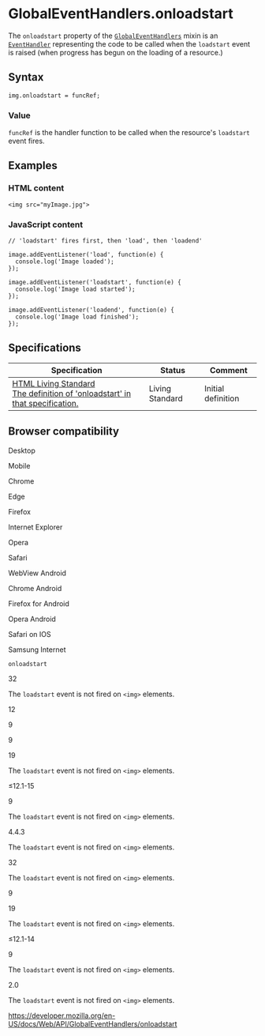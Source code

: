 # GlobalEventHandlers.onloadstart

The `onloadstart` property of the [`GlobalEventHandlers`](../globaleventhandlers) mixin is an [`EventHandler`](https://developer.mozilla.org/en-US/docs/Web/Events/Event_handlers) representing the code to be called when the `loadstart` event is raised (when progress has begun on the loading of a resource.)

## Syntax

    img.onloadstart = funcRef;

### Value

`funcRef` is the handler function to be called when the resource's `loadstart` event fires.

## Examples

### HTML content

    <img src="myImage.jpg">

### JavaScript content

    // 'loadstart' fires first, then 'load', then 'loadend'

    image.addEventListener('load', function(e) {
      console.log('Image loaded');
    });

    image.addEventListener('loadstart', function(e) {
      console.log('Image load started');
    });

    image.addEventListener('loadend', function(e) {
      console.log('Image load finished');
    });

## Specifications

<table><thead><tr class="header"><th>Specification</th><th>Status</th><th>Comment</th></tr></thead><tbody><tr class="odd"><td><a href="https://html.spec.whatwg.org/multipage/webappapis.html#handler-onloadstart">HTML Living Standard<br />
<span class="small">The definition of 'onloadstart' in that specification.</span></a></td><td><span class="spec-living">Living Standard</span></td><td>Initial definition</td></tr></tbody></table>

## Browser compatibility

Desktop

Mobile

Chrome

Edge

Firefox

Internet Explorer

Opera

Safari

WebView Android

Chrome Android

Firefox for Android

Opera Android

Safari on IOS

Samsung Internet

`onloadstart`

32

The `loadstart` event is not fired on `<img>` elements.

12

9

9

19

The `loadstart` event is not fired on `<img>` elements.

≤12.1-15

9

The `loadstart` event is not fired on `<img>` elements.

4.4.3

The `loadstart` event is not fired on `<img>` elements.

32

The `loadstart` event is not fired on `<img>` elements.

9

19

The `loadstart` event is not fired on `<img>` elements.

≤12.1-14

9

The `loadstart` event is not fired on `<img>` elements.

2.0

The `loadstart` event is not fired on `<img>` elements.

<a href="https://developer.mozilla.org/en-US/docs/Web/API/GlobalEventHandlers/onloadstart" class="_attribution-link">https://developer.mozilla.org/en-US/docs/Web/API/GlobalEventHandlers/onloadstart</a>
